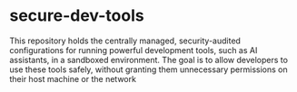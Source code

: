 # secure-dev-tools
This repository holds the centrally managed, security-audited configurations for running powerful development tools, such as AI assistants, in a sandboxed environment.  The goal is to allow developers to use these tools safely, without granting them unnecessary permissions on their host machine or the network
